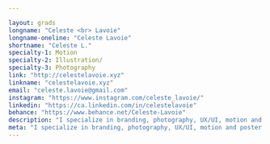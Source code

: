 ```yaml
---

layout: grads
longname: "Celeste <br> Lavoie"
longname-oneline: "Celeste Lavoie"
shortname: "Celeste L."
specialty-1: Motion
specialty-2: Illustration/
specialty-3: Photography
link: "http://celestelavoie.xyz"
linkname: "celestelavoie.xyz"
email: "celeste.lavoie@gmail.com"
instagram: "https://www.instagram.com/celeste_lavoie/"
linkedin: "https://ca.linkedin.com/in/celestelavoie"
behance: "https://www.behance.net/Celeste-Lavoie"
description: "I specialize in branding, photography, UX/UI, motion and poster design. I love to explore new creative ideas and solve design problems. Let's talk design and have coffee or tea."
meta: "I specialize in branding, photography, UX/UI, motion and poster design. I love to explore new creative ideas and solve design problems. Let's talk design and have coffee or tea."
---
```

